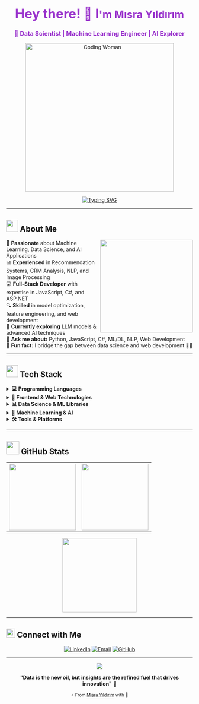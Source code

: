 <div align="center">
  
# <span style="color: #9932CC; font-size: 35px;">Hey there! 👋 I</span>**<span style="color: #9932CC;">'m Mısra Yıldırım</span>**

### **<span style="color: #9932CC;">🚀 Data Scientist | Machine Learning Engineer | AI Explorer</span>**

<img src="https://media.giphy.com/media/L1R1tvI9svkIWwpVYr/giphy.gif" width="400" alt="Coding Woman">

[![Typing SVG](https://readme-typing-svg.demolab.com?font=Fira+Code&size=22&duration=3000&pause=1000&color=8A2BE2&center=true&vCenter=true&width=600&lines=Data+Scientist+%26+ML+Engineer;AI+Explorer+%26+Problem+Solver;Turning+Data+into+Stories+%F0%9F%93%8A%E2%9C%A8)](https://git.io/typing-svg)

</div>

---

## <img src="https://media2.giphy.com/media/QssGEmpkyEOhBCb7e1/giphy.gif?cid=ecf05e47a0n3gi1bfqntqmob8g9aid1oyj2wr3ds3mg700bl&rid=giphy.gif" width="32"> About Me

<img align="right" src="https://media.giphy.com/media/SWoSkN6DxTszqIKEqv/giphy.gif" width="250">

🎯 **Passionate** about Machine Learning, Data Science, and AI Applications  
📊 **Experienced** in Recommendation Systems, CRM Analysis, NLP, and Image Processing  
💻 **Full-Stack Developer** with expertise in JavaScript, C#, and ASP.NET  
🔍 **Skilled** in model optimization, feature engineering, and web development  
🌱 **Currently exploring** LLM models & advanced AI techniques  
💬 **Ask me about:** Python, JavaScript, C#, ML/DL, NLP, Web Development  
🎨 **Fun fact:** I bridge the gap between data science and web development 🌉✨  

---

## <img src="https://media2.giphy.com/media/QssGEmpkyEOhBCb7e1/giphy.gif?cid=ecf05e47a0n3gi1bfqntqmob8g9aid1oyj2wr3ds3mg700bl&rid=giphy.gif" width="32"> Tech Stack

<details>
<summary><b>💻 Programming Languages</b></summary>
<br>
<p align="center">
  <img src="https://img.shields.io/badge/JavaScript-F7DF1E?style=for-the-badge&logo=javascript&logoColor=black"/>
  <img src="https://img.shields.io/badge/C%23-239120?style=for-the-badge&logo=c-sharp&logoColor=white"/>
  <img src="https://img.shields.io/badge/Python-3776AB?style=for-the-badge&logo=python&logoColor=white"/>
  <img src="https://img.shields.io/badge/HTML5-E34F26?style=for-the-badge&logo=html5&logoColor=white"/>
  <img src="https://img.shields.io/badge/CSS3-1572B6?style=for-the-badge&logo=css3&logoColor=white"/>
</p>
</details>

<details>
<summary><b>🎨 Frontend & Web Technologies</b></summary>
<br>
<p align="center">
  <img src="https://img.shields.io/badge/ASP.NET-512BD4?style=for-the-badge&logo=dotnet&logoColor=white"/>
  <img src="https://img.shields.io/badge/React-20232A?style=for-the-badge&logo=react&logoColor=61DAFB"/>
  <img src="https://img.shields.io/badge/Bootstrap-563D7C?style=for-the-badge&logo=bootstrap&logoColor=white"/>
  <img src="https://img.shields.io/badge/jQuery-0769AD?style=for-the-badge&logo=jquery&logoColor=white"/>
</p>
</details>

<details>
<summary><b>📊 Data Science & ML Libraries</b></summary>
<br>
<p align="center">
  <img src="https://img.shields.io/badge/Pandas-150458?style=for-the-badge&logo=pandas&logoColor=white"/>
  <img src="https://img.shields.io/badge/NumPy-013243?style=for-the-badge&logo=numpy&logoColor=white"/>
  <img src="https://img.shields.io/badge/Matplotlib-11557c?style=for-the-badge"/>
  <img src="https://img.shields.io/badge/Seaborn-4C8CBF?style=for-the-badge"/>
  <img src="https://img.shields.io/badge/Plotly-239120?style=for-the-badge&logo=plotly&logoColor=white"/>
</p>
</details>

<details>
<summary><b>🤖 Machine Learning & AI</b></summary>
<br>
<p align="center">
  <img src="https://img.shields.io/badge/TensorFlow-FF6F00?style=for-the-badge&logo=tensorflow&logoColor=white"/>
  <img src="https://img.shields.io/badge/PyTorch-EE4C2C?style=for-the-badge&logo=pytorch&logoColor=white"/>
  <img src="https://img.shields.io/badge/Scikit--learn-F7931E?style=for-the-badge&logo=scikitlearn&logoColor=white"/>
  <img src="https://img.shields.io/badge/XGBoost-FF6600?style=for-the-badge"/>
  <img src="https://img.shields.io/badge/CatBoost-FFCC00?style=for-the-badge"/>
  <img src="https://img.shields.io/badge/🤗_Transformers-FFD21E?style=for-the-badge"/>
</p>
</details>

<details>
<summary><b>🛠️ Tools & Platforms</b></summary>
<br>
<p align="center">
  <img src="https://img.shields.io/badge/Streamlit-FF4B4B?style=for-the-badge&logo=streamlit&logoColor=white"/>
  <img src="https://img.shields.io/badge/Jupyter-F37626?style=for-the-badge&logo=jupyter&logoColor=white"/>
  <img src="https://img.shields.io/badge/Airtable-18BFFF?style=for-the-badge&logo=airtable&logoColor=white"/>
  <img src="https://img.shields.io/badge/Make.com-2F2E41?style=for-the-badge"/>
  <img src="https://img.shields.io/badge/Landbot-FF7F50?style=for-the-badge"/>
  <img src="https://img.shields.io/badge/Git-F05032?style=for-the-badge&logo=git&logoColor=white"/>
  <img src="https://img.shields.io/badge/VS_Code-007ACC?style=for-the-badge&logo=visual-studio-code&logoColor=white"/>
</p>
</details>

---

## <img src="https://media.giphy.com/media/iY8CRBdQXODJSCERIr/giphy.gif" width="35"> GitHub Stats

<div align="center">
  <table>
    <tr>
      <td>
        <img src="https://github-readme-stats.vercel.app/api?username=misrayildirim&show_icons=true&theme=tokyonight&hide_border=true&count_private=true" height="180"/>
      </td>
      <td>
        <img src="https://github-readme-streak-stats.herokuapp.com/?user=misrayildirim&theme=tokyonight&hide_border=true" height="180"/>
      </td>
    </tr>
  </table>
</div>

<div align="center">
  <img src="https://github-readme-stats.vercel.app/api/top-langs/?username=misrayildirim&theme=tokyonight&hide_border=true&include_all_commits=true&count_private=true&layout=compact" height="200"/>
</div>

---

## <img src="https://github.com/TheDudeThatCode/TheDudeThatCode/blob/master/Assets/Earth.gif" width="24"> Connect with Me

<div align="center">

[![LinkedIn](https://img.shields.io/badge/LinkedIn-0077B5?style=for-the-badge&logo=linkedin&logoColor=white)](https://www.linkedin.com/in/misrayildirim/)
[![Email](https://img.shields.io/badge/Email-D14836?style=for-the-badge&logo=gmail&logoColor=white)](mailto:misrayildirim@example.com)
[![GitHub](https://img.shields.io/badge/GitHub-100000?style=for-the-badge&logo=github&logoColor=white)](https://github.com/misrayildirim)

</div>

---

<div align="center">
  <img src="https://capsule-render.vercel.app/api?type=waving&color=8A2BE2&height=120&section=footer"/>
  
  **"Data is the new oil, but insights are the refined fuel that drives innovation"** 🚀
  
  <sub>⭐️ From [Mısra Yıldırım](https://github.com/misrayildirim) with 💜</sub>
</div>
